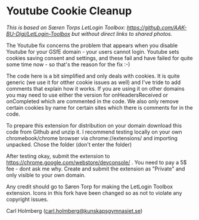 # Youtube Cookie Cleanup
*This is based on Sœren Torps LetLogin Toolbox: https://github.com/AAK-BU-Digi/LetLogin-Toolbox but without direct links to shared photos.*

The Youtube fix concerns the problem that appears when you disable Youtube for your GSfE domain - your users cannot login. Youtube sets cookies saving consent and settings, and these fail and have failed for quite some time now - so that's the reason for the fix :-)

The code here is a bit simplified and only deals with cookies. It is quite generic (we use it for otther cookie issues as well) and I've tride to add comments that explain how it works. If you are using it on other domains you may need to use either the version for onHeadersReceived or onCompleted which are commented in the code. We also only remove certain cookies by name for certain sites which there is comments for in the code.

To prepare this extension for distribution on your domain download this code from Github and unzip it. I recommend testing locally on your own chromebook/chrome browser via chrome://extensions/ and importing unpacked. Chose the folder (don't enter the folder)

After testing okay, submit the extension to https://chrome.google.com/webstore/devconsole/ . You need to pay a 5$ fee - dont ask me why. Create and submit the extension as "Private" and only visible to your own domain.

Any credit should go to Søren Torp for making the LetLogin Toolbox extension. Icons in this fork have been changed so as not to violate any copyright issues. 

Carl Holmberg (carl.holmberg@kunskapsgymnasiet.se)